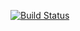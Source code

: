[![Build Status](https://travis-ci.org/tueaii/CSE110-Lab6.svg?branch=master)](https://travis-ci.org/tueaii/CSE110-Lab6)
